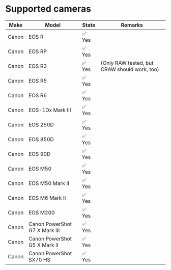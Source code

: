 # Supported cameras

| Make  | Model                         | State                             | Remarks                                           |
|-------|-------------------------------|-----------------------------------|---------------------------------------------------|
| Canon | EOS R                         | ✅ Yes |  |
| Canon | EOS RP                        | ✅ Yes |  |
| Canon | EOS R3                        | ✅ Yes | (Only RAW tested, but CRAW should work, too) |
| Canon | EOS R5                        | ✅ Yes |  |
| Canon | EOS R6                        | ✅ Yes |  |
| Canon | EOS-1Dx Mark III              | ✅ Yes |  |
| Canon | EOS 250D                      | ✅ Yes |  |
| Canon | EOS 850D                      | ✅ Yes |  |
| Canon | EOS 90D                       | ✅ Yes |  |
| Canon | EOS M50                       | ✅ Yes |  |
| Canon | EOS M50 Mark II               | ✅ Yes |  |
| Canon | EOS M6 Mark II                | ✅ Yes |  |
| Canon | EOS M200                      | ✅ Yes |  |
| Canon | Canon PowerShot G7 X Mark III | ✅ Yes |  |
| Canon | Canon PowerShot G5 X Mark II  | ✅ Yes |  |
| Canon | Canon PowerShot SX70 HS       | ✅ Yes |  |
